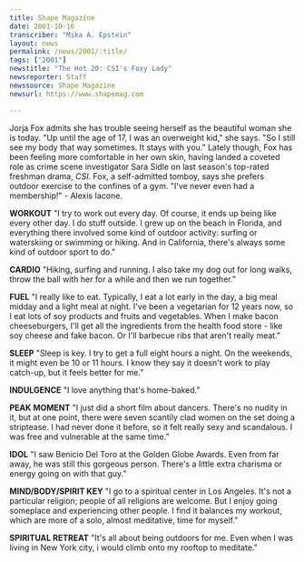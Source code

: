 ```yaml
---
title: Shape Magazine
date: 2001-10-16
transcriber: "Mika A. Epstein"
layout: news
permalink: /news/2001/:title/
tags: ["2001"]
newstitle: "The Hot 20: CSI's Foxy Lady"
newsreporter: Staff
newssource: Shape Magazine
newsurl: https://www.shapemag.com

---
```

Jorja Fox admits she has trouble seeing herself as the beautiful woman she is today. "Up until the age of 17, I was an overweight kid," she says. "So I still see my body that way sometimes. It stays with you." Lately though, Fox has been feeling more comfortable in her own skin, having landed a coveted role as crime scene investigator Sara Sidle on last season's top-rated freshman drama, *CSI*. Fox, a self-admitted tomboy, says she prefers outdoor exercise to the confines of a gym. "I've never even had a membership!" - Alexis Iacone.

**WORKOUT** "I try to work out every day. Of course, it ends up being like every other day. I do stuff outside. I grew up on the beach in Florida, and everything there involved some kind of outdoor activity: surfing or waterskiing or swimming or hiking. And in California, there's always some kind of outdoor sport to do."

**CARDIO** "Hiking, surfing and running. I also take my dog out for long walks, throw the ball with her for a while and then we run together."

**FUEL** "I really like to eat. Typically, I eat a lot early in the day, a big meal midday and a light meal at night. I've been a vegetarian for 12 years now, so I eat lots of soy products and fruits and vegetables. When I make bacon cheeseburgers, I'll get all the ingredients from the health food store - like soy cheese and fake bacon. Or I'll barbecue ribs that aren't really meat."

**SLEEP** "Sleep is key. I try to get a full eight hours a night. On the weekends, it might even be 10 or 11 hours. I know they say it doesn't work to play catch-up, but it feels better for me."

**INDULGENCE** "I love anything that's home-baked."

**PEAK MOMENT** "I just did a short film about dancers. There's no nudity in it, but at one point, there were seven scantily clad women on the set doing a striptease. I had never done it before, so it felt really sexy and scandalous. I was free and vulnerable at the same time."

**IDOL** "I saw Benicio Del Toro at the Golden Globe Awards. Even from far away, he was still this gorgeous person. There's a little extra charisma or energy going on with that guy."

**MIND/BODY/SPIRIT KEY** "I go to a spiritual center in Los Angeles. It's not a particular religion; people of all religions are welcome. But I enjoy going someplace and experiencing other people. I find it balances my workout, which are more of a solo, almost meditative, time for myself."

**SPIRITUAL RETREAT** "It's all about being outdoors for me. Even when I was living in New York city, i would climb onto my rooftop to meditate."
